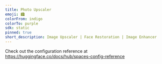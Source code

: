 ```yaml
---
title: Photo Upscaler
emoji: 🏙️
colorFrom: indigo
colorTo: purple
sdk: static
pinned: true
short_description: Image Upscaler | Face Restoration | Image Enhancer
---
```


Check out the configuration reference at https://huggingface.co/docs/hub/spaces-config-reference